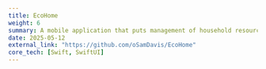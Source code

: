 ```yaml
---
title: EcoHome
weight: 6
summary: A mobile application that puts management of household resources such as energy, waste and water at your fingertips.
date: 2025-05-12
external_link: "https://github.com/oSamDavis/EcoHome"
core_tech: [Swift, SwiftUI]
---
```

